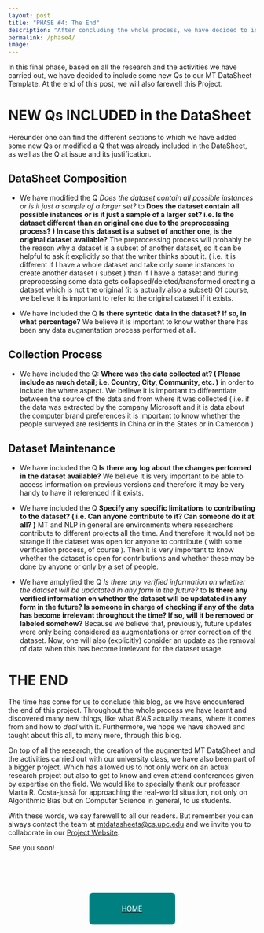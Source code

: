 ```yaml
---
layout: post
title: "PHASE #4: The End"
description: "After concluding the whole process, we have decided to include some new Qs to the Datasheet that could be of interest to the readers.\n"
permalink: /phase4/
image:
---
```


In this final phase, based on all the research and the activities we have carried out, we have decided to include some new Qs to our MT DataSheet Template. At the end of this post, we will also farewell this Project.

# NEW Qs INCLUDED in the DataSheet
Hereunder one can find the different sections to which we have added some new Qs or modified a Q that was already included in the DataSheet, as well as the Q at issue and its justification.

## DataSheet Composition

* We have modified the Q *Does the dataset contain all possible instances or is it just a sample of a larger set?* to **Does the dataset contain all possible instances or is it just a sample of a larger set? i.e. Is the dataset different than an original one due to the preprocessing process? ) In case this dataset is a subset of another one, is the original dataset available?**
The preprocessing process will probably be the reason why a dataset is a subset of another dataset, so it can be helpful to ask it explicitly so that the writer thinks about it. ( i.e. it is different if I have a whole dataset and take only some instances to create another dataset ( subset ) than if I have a dataset and during preprocessing some data gets collapsed/deleted/transformed creating a dataset which is not the original (it is actually also a subset)
Of course, we believe it is important to refer to the original dataset if it exists.


* We have included the Q **Is there syntetic data in the dataset? If so, in what percentage?**
We believe it is important to know wether there has been any data augmentation process performed at all.


## Collection Process

* We have included the Q: **Where was the data collected at? ( Please include as much detail; i.e. Country, City, Community, etc. )** in order to include the where aspect.
We believe it is important to differentiate between the source of the data and from where it was collected ( i.e. if the data was extracted by the company Microsoft and it is data about the computer brand preferences it is important to know whether the people surveyed are residents in China or in the States or in Cameroon )


## Dataset Maintenance

* We have included the Q **Is there any log about the changes performed in the dataset available?**
We believe it is very important to be able to access information on previous versions and therefore it may be very handy to have it referenced if it exists.

* We have included the Q **Specify any specific limitations to contributing to the dataset? ( i.e. Can anyone contribute to it? Can someone do it at all? )**
MT and NLP in general are environments where researchers contribute to different projects all the time. And therefore it would not be strange if the dataset was open for anyone to contribute ( with some verification process, of course ). Then it is very important to know whether the dataset is open for contributions and whether these may be done by anyone or only by a set of people.

* We have amplyfied the Q *Is there any verified information on whether the dataset will be updatated in any form in the future?* to **Is there any verified information on whether the dataset will be updatated in any form in the future? Is someone in charge of checking if any of the data has become irrelevant throughout the time? If so, will it be removed or labeled somehow?**
Because we believe that, previously, future updates were only being considered as augmentations or error correction of the dataset. Now, one will also (explicitly) consider an update as the removal of data when this has become irrelevant for the dataset usage.

# THE END

The time has come for us to conclude this blog, as we have encountered the end of this project. Throughout the whole process we have learnt and discovered many new things, like what *BIAS* actually means, where it comes from and how to *deal* with it. Furthermore, we hope we have showed and taught about this all, to many more, through this blog.

On top of all the research, the creation of the augmented MT DataSheet and the activities carried out with our university class, we have also been part of a bigger project. Which has allowed us to not only work on an actual research project but also to get to know and even attend conferences given by expertise on the field. We would like to specially thank our professor Marta R. Costa-jussà for approaching the real-world situation, not only on Algorithmic Bias but on Computer Science in general, to us students.

With these words, we say farewell to all our readers. But remember you can always contact the team at [mtdatasheets@cs.upc.edu](mailto:mtdatasheets@cs.upc.edu) and we invite you to collaborate in our [Project Website](https://mtdatasheets.cs.upc.edu).

See you soon!

<div style="width: 100%; height:200px; display:flex; justify-content: center; align-items: center; margin-top: 15px; margin-bottom: 15px;">  
    <a href="https://margaritageleta.github.io/TAED-bias/">
        <div style="background-color: teal; height:65px; width:175px;display: flex; justify-content: center; align-items: center; border-radius: 7px;">
            <p style="margin: 0; color: white;">HOME</p>
        </div>
    </a>
</div>
